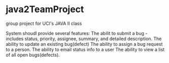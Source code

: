 # java2TeamProject
group project for UCI's JAVA II class

System shoudl provide several features:
The abilit to submit a bug - includes status, priority, assignee, summary, and detailed description.
The ability to update an existing bug(defect)
The ability to assign a bug request to a person.
The ability to email status info to a user
The ability to view a list of all open bugs(defects).
